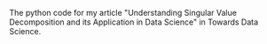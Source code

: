 The python code for my article "Understanding Singular Value Decomposition and its Application in Data Science" in Towards Data Science.
